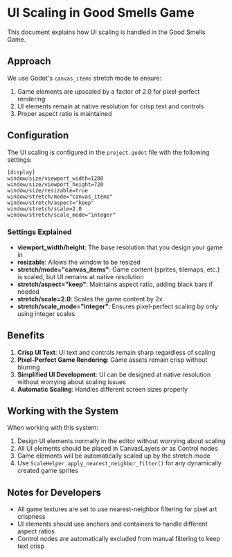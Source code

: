 # UI Scaling in Good Smells Game

This document explains how UI scaling is handled in the Good Smells Game.

## Approach

We use Godot's `canvas_items` stretch mode to ensure:

1. Game elements are upscaled by a factor of 2.0 for pixel-perfect rendering
2. UI elements remain at native resolution for crisp text and controls
3. Proper aspect ratio is maintained

## Configuration

The UI scaling is configured in the `project.godot` file with the following settings:

```gdscript
[display]
window/size/viewport_width=1280
window/size/viewport_height=720
window/size/resizable=true
window/stretch/mode="canvas_items"
window/stretch/aspect="keep"
window/stretch/scale=2.0
window/stretch/scale_mode="integer"
```

### Settings Explained

- **viewport_width/height**: The base resolution that you design your game in
- **resizable**: Allows the window to be resized
- **stretch/mode="canvas_items"**: Game content (sprites, tilemaps, etc.) is scaled, but UI remains at native resolution
- **stretch/aspect="keep"**: Maintains aspect ratio, adding black bars if needed
- **stretch/scale=2.0**: Scales the game content by 2x
- **stretch/scale_mode="integer"**: Ensures pixel-perfect scaling by only using integer scales

## Benefits

1. **Crisp UI Text**: UI text and controls remain sharp regardless of scaling
2. **Pixel-Perfect Game Rendering**: Game assets remain crisp without blurring
3. **Simplified UI Development**: UI can be designed at native resolution without worrying about scaling issues
4. **Automatic Scaling**: Handles different screen sizes properly

## Working with the System

When working with this system:

1. Design UI elements normally in the editor without worrying about scaling
2. All UI elements should be placed in CanvasLayers or as Control nodes
3. Game elements will be automatically scaled up by the stretch mode
4. Use `ScaleHelper.apply_nearest_neighbor_filter()` for any dynamically created game sprites

## Notes for Developers

- All game textures are set to use nearest-neighbor filtering for pixel art crispness
- UI elements should use anchors and containers to handle different aspect ratios
- Control nodes are automatically excluded from manual filtering to keep text crisp
